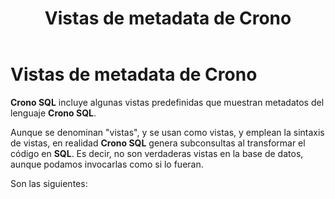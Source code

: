 ﻿---
title: Vistas de metadata de Crono
position: 12
Autogenerated: true
---

# Vistas de metadata de Crono

**Crono SQL** incluye algunas vistas predefinidas que muestran metadatos del lenguaje **Crono SQL**.

Aunque se denominan "vistas", y se usan como vistas, y emplean la sintaxis de vistas, en realidad **Crono SQL** genera subconsultas al transformar el código en **SQL**. Es decir, no son verdaderas vistas en la base de datos, aunque podamos invocarlas como si lo fueran.

Son las siguientes:


<section-index />
